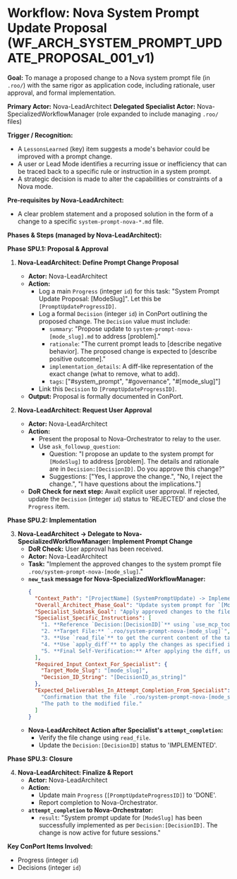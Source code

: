 # Workflow: Nova System Prompt Update Proposal (WF_ARCH_SYSTEM_PROMPT_UPDATE_PROPOSAL_001_v1)

**Goal:** To manage a proposed change to a Nova system prompt file (in `.roo/`) with the same rigor as application code, including rationale, user approval, and formal implementation.

**Primary Actor:** Nova-LeadArchitect
**Delegated Specialist Actor:** Nova-SpecializedWorkflowManager (role expanded to include managing `.roo/` files)

**Trigger / Recognition:**
- A `LessonsLearned` (key) item suggests a mode's behavior could be improved with a prompt change.
- A user or Lead Mode identifies a recurring issue or inefficiency that can be traced back to a specific rule or instruction in a system prompt.
- A strategic decision is made to alter the capabilities or constraints of a Nova mode.

**Pre-requisites by Nova-LeadArchitect:**
- A clear problem statement and a proposed solution in the form of a change to a specific `system-prompt-nova-*.md` file.

**Phases & Steps (managed by Nova-LeadArchitect):**

**Phase SPU.1: Proposal & Approval**

1.  **Nova-LeadArchitect: Define Prompt Change Proposal**
    *   **Actor:** Nova-LeadArchitect
    *   **Action:**
        *   Log a main `Progress` (integer `id`) for this task: "System Prompt Update Proposal: [ModeSlug]". Let this be `[PromptUpdateProgressID]`.
        *   Log a formal `Decision` (integer `id`) in ConPort outlining the proposed change. The `Decision` value must include:
            *   `summary`: "Propose update to `system-prompt-nova-[mode_slug].md` to address [problem]."
            *   `rationale`: "The current prompt leads to [describe negative behavior]. The proposed change is expected to [describe positive outcome]."
            *   `implementation_details`: A diff-like representation of the exact change (what to remove, what to add).
            *   `tags`: ["#system_prompt", "#governance", "#[mode_slug]"]
        *   Link this `Decision` to `[PromptUpdateProgressID]`.
    *   **Output:** Proposal is formally documented in ConPort.

2.  **Nova-LeadArchitect: Request User Approval**
    *   **Actor:** Nova-LeadArchitect
    *   **Action:**
        *   Present the proposal to Nova-Orchestrator to relay to the user.
        *   Use `ask_followup_question`:
            *   Question: "I propose an update to the system prompt for `[ModeSlug]` to address [problem]. The details and rationale are in `Decision:[DecisionID]`. Do you approve this change?"
            *   Suggestions: ["Yes, I approve the change.", "No, I reject the change.", "I have questions about the implications."]
    *   **DoR Check for next step:** Await explicit user approval. If rejected, update the `Decision` (integer `id`) status to 'REJECTED' and close the `Progress` item.

**Phase SPU.2: Implementation**

3.  **Nova-LeadArchitect -> Delegate to Nova-SpecializedWorkflowManager: Implement Prompt Change**
    *   **DoR Check:** User approval has been received.
    *   **Actor:** Nova-LeadArchitect
    *   **Task:** "Implement the approved changes to the system prompt file `.roo/system-prompt-nova-[mode_slug]`."
    *   **`new_task` message for Nova-SpecializedWorkflowManager:**
        ```json
        {
          "Context_Path": "[ProjectName] (SystemPromptUpdate) -> ImplementChange (WorkflowManager)",
          "Overall_Architect_Phase_Goal": "Update system prompt for `[ModeSlug]` as per Decision `[DecisionID]`.",
          "Specialist_Subtask_Goal": "Apply approved changes to the file `.roo/system-prompt-nova-[mode_slug]`.",
          "Specialist_Specific_Instructions": [
            "1. **Reference `Decision:[DecisionID]`** using `use_mcp_tool` (`tool_name: 'get_decisions'`) to get the exact change details from the `implementation_details` field.",
            "2. **Target File:** `.roo/system-prompt-nova-[mode_slug]`",
            "3. **Use `read_file`** to get the current content of the target prompt file to ensure accuracy.",
            "4. **Use `apply_diff`** to apply the changes as specified in the Decision's `implementation_details`.",
            "5. **Final Self-Verification:** After applying the diff, use `read_file` again on the modified section to confirm the change was applied correctly."
          ],
          "Required_Input_Context_For_Specialist": {
            "Target_Mode_Slug": "[mode_slug]",
            "Decision_ID_String": "[DecisionID_as_string]"
          },
          "Expected_Deliverables_In_Attempt_Completion_From_Specialist": [
            "Confirmation that the file `.roo/system-prompt-nova-[mode_slug]` has been successfully modified.",
            "The path to the modified file."
          ]
        }
        ```
    *   **Nova-LeadArchitect Action after Specialist's `attempt_completion`:**
        *   Verify the file change using `read_file`.
        *   Update the `Decision:[DecisionID]` status to 'IMPLEMENTED'.

**Phase SPU.3: Closure**

4.  **Nova-LeadArchitect: Finalize & Report**
    *   **Actor:** Nova-LeadArchitect
    *   **Action:**
        *   Update main `Progress` (`[PromptUpdateProgressID]`) to 'DONE'.
        *   Report completion to Nova-Orchestrator.
    *   **`attempt_completion` to Nova-Orchestrator:**
        *   `result`: "System prompt update for `[ModeSlug]` has been successfully implemented as per `Decision:[DecisionID]`. The change is now active for future sessions."

**Key ConPort Items Involved:**
- Progress (integer `id`)
- Decisions (integer `id`)
